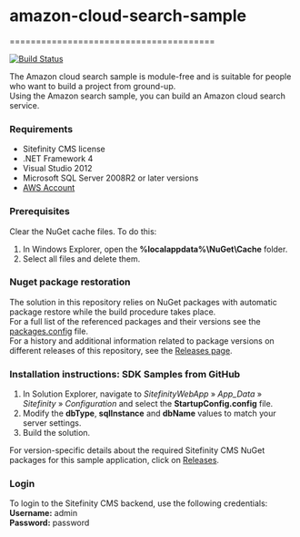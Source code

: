 # amazon-cloud-search-sample
=======================================

[![Build Status](http://sdk-jenkins-ci.cloudapp.net/buildStatus/icon?job=Telerik.Sitefinity.Samples.AmazonCloudSearchService.CI)](http://sdk-jenkins-ci.cloudapp.net/job/Telerik.Sitefinity.Samples.AmazonCloudSearchService.CI/)

The Amazon cloud search sample is module-free and is suitable for people who want to build a project from ground-up.   
Using the Amazon search sample, you can build an Amazon cloud search service.

### Requirements

* Sitefinity CMS license
* .NET Framework 4
* Visual Studio 2012
* Microsoft SQL Server 2008R2 or later versions
* [AWS Account](http://docs.aws.amazon.com/AWSSimpleQueueService/latest/SQSGettingStartedGuide/AWSAccounts.html) 

### Prerequisites

Clear the NuGet cache files. To do this:

1. In Windows Explorer, open the **%localappdata%\NuGet\Cache** folder.
2. Select all files and delete them.

### Nuget package restoration
The solution in this repository relies on NuGet packages with automatic package restore while the build procedure takes place.   
For a full list of the referenced packages and their versions see the [packages.config](https://github.com/Sitefinity-SDK/amazon-cloud-search-sample/blob/master/SitefinityWebApp/packages.config) file.    
For a history and additional information related to package versions on different releases of this repository, see the [Releases page](https://github.com/Sitefinity-SDK/amazon-cloud-search-sample/releases).    


### Installation instructions: SDK Samples from GitHub




1. In Solution Explorer, navigate to _SitefinityWebApp_ » *App_Data* » _Sitefinity_ » _Configuration_ and select the **StartupConfig.config** file. 
2. Modify the **dbType**, **sqlInstance** and **dbName** values to match your server settings.
3. Build the solution.

For version-specific details about the required Sitefinity CMS NuGet packages for this sample application, click on [Releases](https://github.com/Sitefinity-SDK/amazon-cloud-search-sample/releases).

### Login

To login to the Sitefinity CMS backend, use the following credentials:   
**Username:** admin  
**Password:** password

